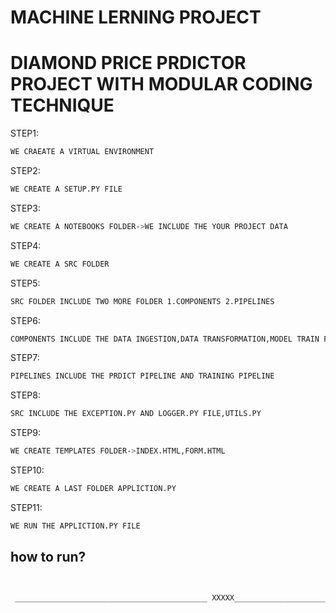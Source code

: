 # MACHINE LERNING PROJECT

# DIAMOND PRICE PRDICTOR PROJECT WITH MODULAR CODING TECHNIQUE

 STEP1:
 ```bash
 WE CRAEATE A VIRTUAL ENVIRONMENT
```
 STEP2:
 ```bash
 WE CREATE A SETUP.PY FILE
```
 STEP3:
 ```bash
 WE CREATE A NOTEBOOKS FOLDER->WE INCLUDE THE YOUR PROJECT DATA
```
 STEP4:
 ```bash
 WE CREATE A SRC FOLDER
```
 STEP5:
 ```bash
SRC FOLDER INCLUDE TWO MORE FOLDER 1.COMPONENTS 2.PIPELINES
```
 STEP6:
 ```bash
COMPONENTS INCLUDE THE DATA INGESTION,DATA TRANSFORMATION,MODEL TRAIN FILES
```
 STEP7:
 ```bash
PIPELINES INCLUDE THE PRDICT PIPELINE AND TRAINING PIPELINE
```
 STEP8:
 ```bash
SRC INCLUDE THE EXCEPTION.PY AND LOGGER.PY FILE,UTILS.PY
```
 STEP9:
 ```bash
WE CREATE TEMPLATES FOLDER->INDEX.HTML,FORM.HTML
```
 STEP10:
 ```bash
WE CREATE A LAST FOLDER APPLICTION.PY
```
 STEP11:
 ```bash
WE RUN THE APPLICTION.PY FILE
```

## how to run?
```bash


 ___________________________________________ XXXXX________________________________________
